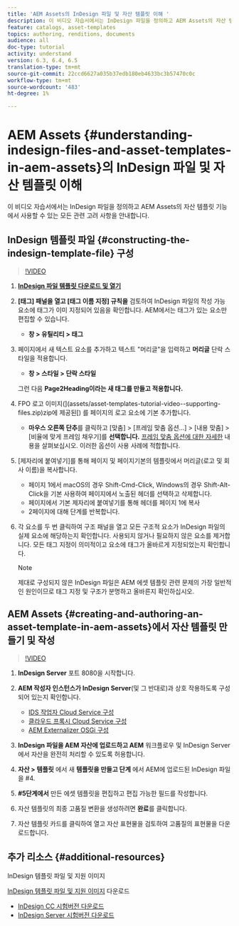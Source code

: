 ```yaml
---
title: 'AEM Assets의 InDesign 파일 및 자산 템플릿 이해 '
description: 이 비디오 자습서에서는 InDesign 파일을 정의하고 AEM Assets의 자산 템플릿 기능에서 사용할 수 있는 모든 관련 고려 사항을 안내합니다.
feature: catalogs, asset-templates
topics: authoring, renditions, documents
audience: all
doc-type: tutorial
activity: understand
version: 6.3, 6.4, 6.5
translation-type: tm+mt
source-git-commit: 22ccd6627a035b37edb180eb4633bc3b57470c0c
workflow-type: tm+mt
source-wordcount: '483'
ht-degree: 1%

---
```



# AEM Assets {#understanding-indesign-files-and-asset-templates-in-aem-assets}의 InDesign 파일 및 자산 템플릿 이해

이 비디오 자습서에서는 InDesign 파일을 정의하고 AEM Assets의 자산 템플릿 기능에서 사용할 수 있는 모든 관련 고려 사항을 안내합니다.

## InDesign 템플릿 파일 {#constructing-the-indesign-template-file} 구성

>[!VIDEO](https://video.tv.adobe.com/v/19293/?quality=9&learn=on)

1. [**InDesign 파일 템플릿 다운로드 및 열기**](assets/asset-templates-tutorial-video--supporting-files.zip)
2. **[태그] 패널을 열고 [태그 이름 지정] 규칙을** 검토하여 InDesign 파일의 작성 가능 요소에 태그가 이미 지정되어 있음을 확인합니다. AEM에서는 태그가 있는 요소만 편집할 수 있습니다.

   * **창 > 유틸리티 > 태그**

3. 페이지에서 새 텍스트 요소를 추가하고 텍스트 &quot;머리글&quot;을 입력하고 **머리글** 단락 스타일을 적용합니다.

   * **창 > 스타일 > 단락 스타일**

   그런 다음 **Page2Heading이라는 새 태그를 만들고 적용합니다.**

4. FPO 로고 이미지(](assets/asset-templates-tutorial-video--supporting-files.zip)zip에 제공된[) 를 페이지의 로고 요소에 기본 추가합니다.

   * **마우스 오른쪽 단추**&#x200B;를 클릭하고 [맞춤] > [프레임 맞춤 옵션...] > [내용 맞춤] > [비율에 맞게 프레임 채우기]를 **선택합니다.**
   [프레임 맞춤 옵션에 대한 자세한](https://helpx.adobe.com/indesign/using/frames-objects.html#fitting_objects_to_frames) 내용을 살펴보십시오. 이러한 옵션이 사용 사례에 적합합니다.

5. [제자리에 붙여넣기]를 통해 페이지 및 페이지기본의 템플릿에서 머리글(로고 및 회사 이름)을 복사합니다.

   * 페이지 1에서 macOS의 경우 Shift-Cmd-Click, Windows의 경우 Shift-Alt-Click을 기본 사용하여 페이지에서 노출된 헤더를 선택하고 삭제합니다.
   * 페이지에서 기본 제자리에 붙여넣기를 통해 헤더를 페이지 1에 복사
   * 2페이지에 대해 단계를 반복합니다.

6. 각 요소를 두 번 클릭하여 구조 패널을 열고 모든 구조적 요소가 InDesign 파일의 실제 요소에 해당하는지 확인합니다. 사용되지 않거나 필요하지 않은 요소를 제거합니다. 모든 태그 지정이 의미적이고 요소에 태그가 올바르게 지정되었는지 확인합니다.

   >[!NOTE]
   >
   >제대로 구성되지 않은 InDesign 파일은 AEM 에셋 템플릿 관련 문제의 가장 일반적인 원인이므로 태그 지정 및 구조가 분명하고 올바른지 확인하십시오.

## AEM Assets {#creating-and-authoring-an-asset-template-in-aem-assets}에서 자산 템플릿 만들기 및 작성

>[!VIDEO](https://video.tv.adobe.com/v/19294/?quality=9&learn=on)

1. **InDesign Server** 포트 8080을 시작합니다.
2. **AEM 작성자 인스턴스가 InDesign Server**(및 그 반대로)과 상호 작용하도록 구성되어 있는지 확인합니다.

   * [IDS 작업자 Cloud Service 구성](http://localhost:4502/etc/cloudservices/proxy/ids.html)
   * [클라우드 프록시 Cloud Service 구성](http://localhost:4502/etc/cloudservices/proxy.html)
   * [AEM Externalizer OSGi 구성](http://localhost:4502/system/console/configMgr)

3. **InDesign 파일을 AEM 자산에 업로드하고 AEM** 워크플로우 및 InDesign Server에서 자산을 완전히 처리할 수 있도록 허용합니다.
4. **자산 > 템플릿** 에서 새  **템플릿을 만들고 단계** 에서 AEM에 업로드된 InDesign 파일을 #4.
5. **#5단계에서** 만든 에셋 템플릿을 편집하고 편집 가능한 필드를 작성합니다.
6. 자산 템플릿의 최종 고품질 변환을 생성하려면 **완료**&#x200B;를 클릭합니다.
7. 자산 템플릿 카드를 클릭하여 열고 자산 표현물을 검토하여 고품질의 표현물을 다운로드합니다.

## 추가 리소스 {#additional-resources}

InDesign 템플릿 파일 및 지원 이미지

[InDesign 템플릿 파일 및 지원 이미지](assets/asset-templates-tutorial-video--supporting-files-1.zip) 다운로드

* [InDesign CC 시험버전 다운로드](https://creative.adobe.com/products/download/indesign)
* [InDesign Server 시험버전 다운로드](https://www.adobe.com/devnet/indesign/indesign-server-trial-downloads.html)
